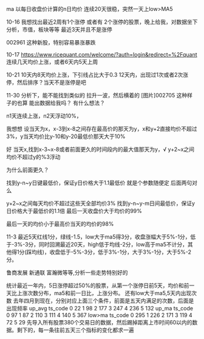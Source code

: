 ma 以每日收盘价计算的n日均价
连续20天很稳，突然一天上low>MA5

10-16
我想找出最近2周有1个涨停 或者有 2个涨停的股票，晚上给我，对数据坐下分析，市值，板块等等
最近3天并且不是涨停

002961
这种新股，特别容易暴涨暴跌

10-17
https://www.ricequant.com/welcome/?auth=login&redirect=%2Fquant
连续几天均价上涨，或者6天内5天上周

10-21
10天内8天均价上涨，下引线占比大于0.3
12天内，出现过1次或者2次涨停，然后排序？当天不是涨停是吧

11-30
分析下，能不能找到类似的
拉升一波，然后横着的
[图片]002705
这种样子的也算
能出数据给我吗？
有什么想法？

n1天连续上涨，n2天浮动10%，

我想想
设当天为x，x-3到x-8之间存在最高价的那天为y，x和y+2直接均价不超过3%，y当天均价比y-10和y-20最低价那天大于10%

好
当天x,找到x-3~x-8或者前面更久的时间段内的最大值那天为y，√
y+2~x之间均价不超过y的%3浮动

为什么前面更久？

找到y-n~y日键最低价，保证y日价格大于1.1最低价
就是个参数随便定
后面两句对么

y+2~x之间每天均价不超过这些天全部均价3%
找到y-n~y-m日间最低价，保证y日价格大于最低价的1.1倍
最后一天收盘价大于均价的99%

最后一天的均价小于最高价当天的均价的98%


11-3
最近5天红线1分，绿线-1.5，low大于ma5得3分，收盘涨幅大于5%-1分，低于-3%-3分，同时回溯最近20天，high低于均线-2分，low高于ma5不计分，其他得1分(踩均线)，收盘低于-5%-3分，低于3%-1分，大于3%-1分，大于5%-2分。


鲁商发展 新通联 富瀚微等等,分析一些走势特别好的

统计最近一年内，5日涨停超过50%的股票，从第一个涨停日前5天，均价和前一天比上涨次数分布，ma5和前一日比，上涨分布。
还有low大于ma5,5天内出现次数
去年四月到现在，分别对应上面三个条件，前面是五天内满足的次数，后面是出现频率
up_avg  ts_code
0       22
1       98
2      177
3      247
4      236
5      132
up_ma  ts_code
0       97
1       87
2      110
3      111
4      140
5      367
low>ma  ts_code
0      295
1      226
2      171
3      119
4       72
5       29
先导入所有股票380个交易日的数据，然后踢掉距离上市时间60以内的数据。剩下的，每一条往前五天三个指标的变化都求一遍